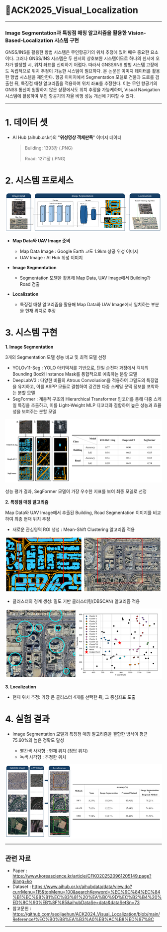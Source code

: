 # 🥇ACK2025_Visual_Localization

---
### Image Segmentation과 특징점 매칭 알고리즘을 활용한 Vision-Based-Localization 시스템 구현

GNSS/INS를 활용한 항법 시스템은 무인항공기의 위치 추정에 있어 매우 중요한 요소이다. 
그러나 GNSS/INS 시스템은 두 센서의 상호보완 시스템이므로 하나의 센서에 오차가 발생할 시, 위치 좌표를 신뢰하기 어렵다. 
따라서 GNSS/INS 항법 시스템 고장에도 독립적으로 위치 추정이 가능한 시스템이 필요하다. 
본 논문은 이미지 데이터를 활용한 항법 시스템을 제안한다. 항공 이미지에서 Segmentation 모델로 건물과 도로를 검출한 뒤, 
특징점 매칭 알고리즘을 적용하여 위치 좌표를 추정한다. 이는 무인 항공기의 GNSS 통신이 원활하지 않은 상황에서도 위치 추정을 가능케하며,
Visual Navigation 시스템에 활용하여 무인 항공기의 자율 비행 성능 개선에 기여할 수 있다.

---

# 1. 데이터 셋
- AI Hub (aihub.or.kr)의 "**위성영상 객체판독**" 이미지 데이터

  > Building: 1393장 (.PNG)
  >
  > Road: 1271장 (.PNG)

# 2. 시스템 프로세스
![Localization System Process](https://github.com/seoljaehun/ACK2024_Visual_Localization/blob/main/Image_Data/Localization%20System%20Process.PNG)

+ **Map Data와 UAV Image 준비**

   
   - Map Data Image : Google Earth 고도 1.9km 상공 위성 이미지
   - UAV Image : AI Hub 위성 이미지

+ **Image Segmentation** 

   - Segmentation 모델을 활용해 Map Data, UAV Image에서 Building과 Road 검출

+ **Localization**

   - 특징점 매칭 알고리즘을 활용해 Map Data와 UAV Image에서 일치하는 부분을 현재 위치로 추정

# 3. 시스템 구현

**1. Image Segmentation**

3개의 Segmentation 모델 성능 비교 및 최적 모델 선정

- YOLOv11-Seg : YOLO 아키텍쳐를 기반으로, 단일 순전파 과정에서 객체의 Bounding Box와 Instance Mask를 통합적으로 예측하는 분할 모델
- DeepLabV3 : 다양한 비율의 Atrous Convolusion을 적용하여 고밀도의 특징맵을 유지하고, 이를 ASPP 모듈로 결합하여 강건한 다중 스케일 문맥 정보를 포착하는 분할 모델
- SegFormer : 계층적 구조의 Hierarchical Transformer 인코더를 통해 다중 스케일 특징을 추출하고, 이를 Light-Weight MLP 디코더와 결합하여 높은 성능과 효율성을 보여주는 분할 모델

![Segmentation Result](https://github.com/seoljaehun/ACK2024_Visual_Localization/blob/main/Image_Data/Segmentation%20Result.PNG)

성능 평가 결과, SegFormer 모델이 가장 우수한 지표를 보여 최종 모델로 선정

**2. 특징점 매칭 알고리즘**

Map Data와 UAV Image에서 추출된 Building, Road Segmentation 이미지를 비교하여 최종 현재 위치 추정

- 새로운 관심영역 ROI 생성 : Mean-Shift Clustering 알고리즘 적용

![ROI](https://github.com/seoljaehun/ACK2024_Visual_Localization/blob/main/Image_Data/ROI.PNG)

- 클러스터의 경계 생성: 밀도 기반 클러스터링(DBSCAN) 알고리즘 적용

![Clustering](https://github.com/seoljaehun/ACK2024_Visual_Localization/blob/main/Image_Data/Clustering.PNG)

**3. Localization**

- 현재 위치 추정: 가장 큰 클러스터 4개를 선택한 뒤, 그 중심좌표 도출

# 4. 실험 결과

+ Image Segmentation 모델과 특징점 매칭 알고리즘을 결합한 방식이 평균 75.60%의 높은 정확도 달성
  
  - 빨간색 사각형 : 현재 위치 (정답 위치)
  - 녹색 사각형 : 추정한 위치

![Localization Result](https://github.com/seoljaehun/ACK2024_Visual_Localization/blob/main/Image_Data/Localization%20Result.PNG)

---

## 관련 자료

- Paper : <https://www.koreascience.kr/article/CFKO202520961205149.page?&lang=ko>
- Dataset : <https://www.aihub.or.kr/aihubdata/data/view.do?currMenu=115&topMenu=100&searchKeyword=%EC%9C%84%EC%84%B1%EC%98%81%EC%83%81%20%EA%B0%9D%EC%B2%B4%20%ED%8C%90%EB%8F%85&aihubDataSe=data&dataSetSn=73>
- 참고문헌 : <https://github.com/seoljaehun/ACK2024_Visual_Localization/blob/main/Reference/%EC%B0%B8%EA%B3%A0%EB%AC%B8%ED%97%8C>

---
